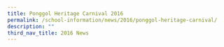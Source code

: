 ```yaml
---
title: Ponggol Heritage Carnival 2016
permalink: /school-information/news/2016/ponggol-heritage-carnival/
description: ""
third_nav_title: 2016 News
---
```

